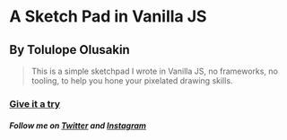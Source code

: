# A Sketch Pad in Vanilla JS
## By Tolulope Olusakin

> This is a simple sketchpad I wrote in Vanilla JS, no frameworks, no tooling, to help you hone your pixelated drawing skills.

### [Give it a try](https://oluwadamilareolusakin.github.io/etch-a-sketch/) 

##### Follow me on [Twitter](https://twitter.com/oluwadamilareo_) and [Instagram](https://instagram.com/oluwadamilareolusakin)
